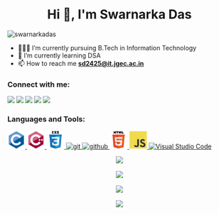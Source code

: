 <h1 align="center">Hi 👋, I'm Swarnarka Das</h1>

<p align="left"> <img src="https://komarev.com/ghpvc/?username=swarnarkadas&label=Profile%20views&color=red&style=flat" alt="swarnarkadas" /> </p>

- 👨🏻‍🎓 I’m currently pursuing B.Tech in Information Technology
- 🌱 I’m currently learning DSA
- 📫 How to reach me **sd2425@it.jgec.ac.in**

<h3 align="left">Connect with me:</h3>

[![](https://img.shields.io/badge/Gmail-D14836?style=for-the-badge&logo=gmail&logoColor=white)](mailto://sd2425@it.jgec.ac.in) [![](https://img.shields.io/badge/LinkedIn-0077B5?style=for-the-badge&logo=linkedin&logoColor=white)](https://www.linkedin.com/in/swarnarkadas) [![](https://img.shields.io/badge/Instagram-E4405F?style=for-the-badge&logo=instagram&logoColor=white)](https://www.instagram.com/swarnarka_das) [![](https://img.shields.io/badge/Facebook-1877F2?style=for-the-badge&logo=facebook&logoColor=white)](https://www.facebook.com/swarnarka) [![](https://img.shields.io/badge/Twitter-1DA1F2?style=for-the-badge&logo=twitter&logoColor=white)](https://twitter.com/swarnarkadas)

<h3 align="left">Languages and Tools:</h3>
<p align="left"> <a href="https://www.cprogramming.com/" target="_blank" rel="noreferrer"> <img src="https://raw.githubusercontent.com/devicons/devicon/master/icons/c/c-original.svg" alt="c" width="40" height="40"/> </a> <a href="https://www.w3schools.com/cpp/" target="_blank" rel="noreferrer"> <img src="https://raw.githubusercontent.com/devicons/devicon/master/icons/cplusplus/cplusplus-original.svg" alt="cplusplus" width="40" height="40"/> </a> <a href="https://www.w3schools.com/css/" target="_blank" rel="noreferrer"> <img src="https://raw.githubusercontent.com/devicons/devicon/master/icons/css3/css3-original-wordmark.svg" alt="css3" width="40" height="40"/> </a> <a href="https://git-scm.com/" target="_blank" rel="noreferrer"> <img src="https://www.vectorlogo.zone/logos/git-scm/git-scm-icon.svg" alt="git" width="40" height="40"/> </a> <a href=" https://github.com/" target="_blank" rel="noreferrer"> <img src="https://upload.wikimedia.org/wikipedia/commons/9/91/Octicons-mark-github.svg" alt="github" width="40" height="40"/> </a> <a href="https://www.w3.org/html/" target="_blank" rel="noreferrer"> <img src="https://raw.githubusercontent.com/devicons/devicon/master/icons/html5/html5-original-wordmark.svg" alt="html5" width="40" height="40"/> </a> <a href="https://developer.mozilla.org/en-US/docs/Web/JavaScript" target="_blank" rel="noreferrer"> <img src="https://raw.githubusercontent.com/devicons/devicon/master/icons/javascript/javascript-original.svg" alt="javascript" width="40" height="40"/> </a> <a href="https://code.visualstudio.com/" target="_blank" rel="noreferrer"> <img src="https://cdn.jsdelivr.net/gh/devicons/devicon/icons/vscode/vscode-original.svg" alt="Visual Studio Code" width="40" height="40"/> </a> </p>

<p align="center">
    <img src="https://github-readme-stats.vercel.app/api?username=swarnarkadas&count_private=true&show_icons=true&theme=radical" />
</p>

<p align="center">
    <img src="https://github-readme-stats.vercel.app/api/top-langs/?username=swarnarkadas&layout=compact&theme=react&count_private=false" />
</p>

<p align="center">
    <img src="https://github-readme-streak-stats.herokuapp.com?user=swarnarkadas&theme=vision-friendly-dark" />
</p>

<p align="center">
  <img src="https://activity-graph.herokuapp.com/graph?username=swarnarkadas&theme=material-palenight" />
</p>
